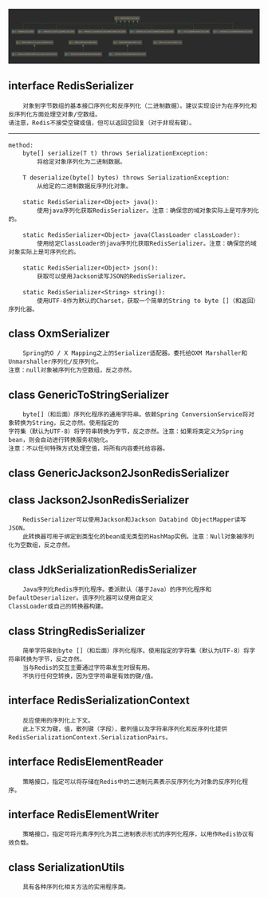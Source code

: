 
![RedisSerializer继承体系](./image/RedisSerializer继承体系.png)

## interface RedisSerializer
		对象到字节数组的基本接口序列化和反序列化（二进制数据）。建议实现设计为在序列化和反序列化方面处理空对象/空数组。
    请注意，Redis不接受空键或值，但可以返回空回复（对于非现有键）。
---
	method:
    	byte[] serialize(T t) throws SerializationException:
        	将给定对象序列化为二进制数据。

		T deserialize(byte[] bytes) throws SerializationException:
        	从给定的二进制数据反序列化对象。

		static RedisSerializer<Object> java():
        	使用java序列化获取RedisSerializer。注意：确保您的域对象实际上是可序列化的。

		static RedisSerializer<Object> java(ClassLoader classLoader):
        	使用给定ClassLoader的java序列化获取RedisSerializer。注意：确保您的域对象实际上是可序列化的。

		static RedisSerializer<Object> json():
        	获取可以使用Jackson读写JSON的RedisSerializer。

		static RedisSerializer<String> string():
        	使用UTF-8作为默认的Charset，获取一个简单的String to byte []（和返回）序列化器。
## class OxmSerializer
		Spring的O / X Mapping之上的Serializer适配器。委托给OXM Marshaller和Unmarshaller序列化/反序列化。
    注意：null对象被序列化为空数组，反之亦然。
## class GenericToStringSerializer
		byte[]（和后面）序列化程序的通用字符串。依赖Spring ConversionService将对象转换为String，反之亦然。使用指定的
    字符集（默认为UTF-8）将字符串转换为字节，反之亦然。注意：如果将类定义为Spring bean，则会自动进行转换服务初始化。
    注意：不以任何特殊方式处理空值，将所有内容委托给容器。
## class GenericJackson2JsonRedisSerializer
## class Jackson2JsonRedisSerializer
		RedisSerializer可以使用Jackson和Jackson Databind ObjectMapper读写JSON。
        此转换器可用于绑定到类型化的bean或无类型的HashMap实例。注意：Null对象被序列化为空数组，反之亦然。
## class JdkSerializationRedisSerializer
		Java序列化Redis序列化程序。委派默认（基于Java）的序列化程序和DefaultDeserializer。该序列化器可以使用自定义
    ClassLoader或自己的转换器构建。
## class StringRedisSerializer
		简单字符串到byte []（和后面）序列化程序。使用指定的字符集（默认为UTF-8）将字符串转换为字节，反之亦然。
        当与Redis的交互主要通过字符串发生时很有用。
        不执行任何空转换，因为空字符串是有效的键/值。
## interface RedisSerializationContext
		反应使用的序列化上下文。
        此上下文为键，值，散列键（字段），散列值以及字符串序列化和反序列化提供
    RedisSerializationContext.SerializationPairs。
## interface RedisElementReader
		策略接口，指定可以将存储在Redis中的二进制元素表示反序列化为对象的反序列化程序。
## interface RedisElementWriter
		策略接口，指定可将元素序列化为其二进制表示形式的序列化程序，以用作Redis协议有效负载。
## class SerializationUtils
		具有各种序列化相关方法的实用程序类。